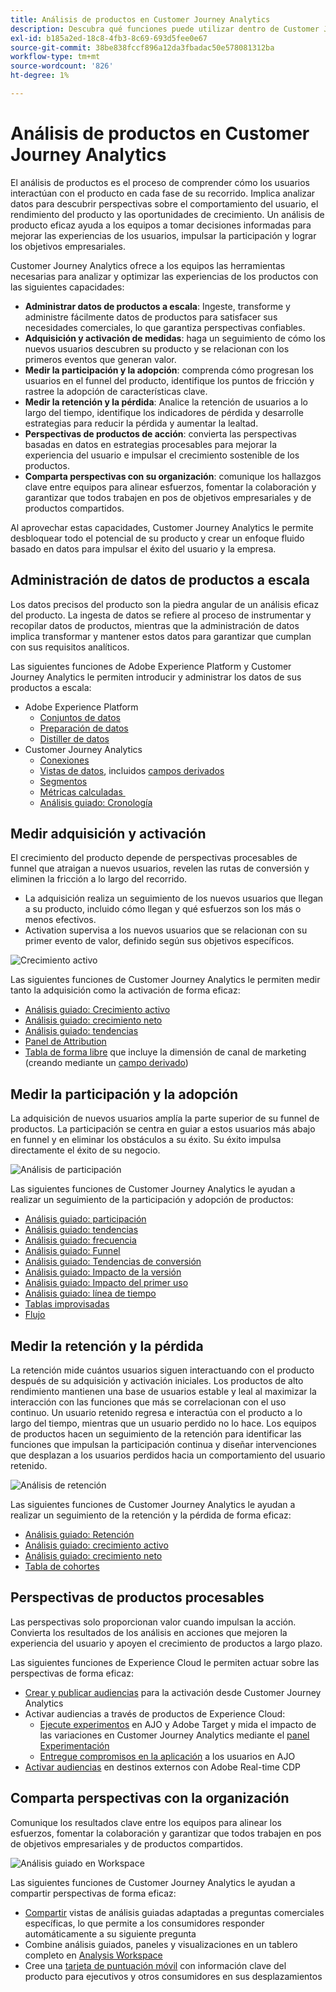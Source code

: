 ```yaml
---
title: Análisis de productos en Customer Journey Analytics
description: Descubra qué funciones puede utilizar dentro de Customer Journey Analytics para realizar análisis de productos de forma eficaz.
exl-id: b185a2ed-18c8-4fb3-8c69-693d5fee0e67
source-git-commit: 38be838fccf896a12da3fbadac50e578081312ba
workflow-type: tm+mt
source-wordcount: '826'
ht-degree: 1%

---
```


# Análisis de productos en Customer Journey Analytics

El análisis de productos es el proceso de comprender cómo los usuarios interactúan con el producto en cada fase de su recorrido. Implica analizar datos para descubrir perspectivas sobre el comportamiento del usuario, el rendimiento del producto y las oportunidades de crecimiento. Un análisis de producto eficaz ayuda a los equipos a tomar decisiones informadas para mejorar las experiencias de los usuarios, impulsar la participación y lograr los objetivos empresariales.

Customer Journey Analytics ofrece a los equipos las herramientas necesarias para analizar y optimizar las experiencias de los productos con las siguientes capacidades:

* **Administrar datos de productos a escala**: Ingeste, transforme y administre fácilmente datos de productos para satisfacer sus necesidades comerciales, lo que garantiza perspectivas confiables.
* **Adquisición y activación de medidas**: haga un seguimiento de cómo los nuevos usuarios descubren su producto y se relacionan con los primeros eventos que generan valor.
* **Medir la participación y la adopción**: comprenda cómo progresan los usuarios en el funnel del producto, identifique los puntos de fricción y rastree la adopción de características clave.
* **Medir la retención y la pérdida**: Analice la retención de usuarios a lo largo del tiempo, identifique los indicadores de pérdida y desarrolle estrategias para reducir la pérdida y aumentar la lealtad.
* **Perspectivas de productos de acción**: convierta las perspectivas basadas en datos en estrategias procesables para mejorar la experiencia del usuario e impulsar el crecimiento sostenible de los productos.
* **Comparta perspectivas con su organización**: comunique los hallazgos clave entre equipos para alinear esfuerzos, fomentar la colaboración y garantizar que todos trabajen en pos de objetivos empresariales y de productos compartidos.

Al aprovechar estas capacidades, Customer Journey Analytics le permite desbloquear todo el potencial de su producto y crear un enfoque fluido basado en datos para impulsar el éxito del usuario y la empresa.

## Administración de datos de productos a escala

Los datos precisos del producto son la piedra angular de un análisis eficaz del producto. La ingesta de datos se refiere al proceso de instrumentar y recopilar datos de productos, mientras que la administración de datos implica transformar y mantener estos datos para garantizar que cumplan con sus requisitos analíticos.

Las siguientes funciones de Adobe Experience Platform y Customer Journey Analytics le permiten introducir y administrar los datos de sus productos a escala:

* Adobe Experience Platform
   * [Conjuntos de datos&#x200B;](https://experienceleague.adobe.com/es/docs/experience-platform/catalog/datasets/overview)
   * [Preparación de datos&#x200B;](https://experienceleague.adobe.com/es/docs/experience-platform/data-prep/home)
   * [Distiller de datos&#x200B;](https://experienceleague.adobe.com/es/docs/experience-platform/query/data-distiller/overview)
* Customer Journey Analytics
   * [Conexiones&#x200B;](/help/connections/overview.md)
   * [Vistas de datos](/help/data-views/data-views.md), incluidos [campos derivados&#x200B;](/help/data-views/derived-fields/derived-fields.md)
   * [Segmentos&#x200B;](/help/components/segments/seg-overview.md)
   * [Métricas calculadas &#x200B;](/help/components/calc-metrics/calc-metr-overview.md)
   * [Análisis guiado&#x200B;: Cronología&#x200B;](/help/guided-analysis/types/timeline.md)

## Medir adquisición y activación

El crecimiento del producto depende de perspectivas procesables de funnel que atraigan a nuevos usuarios, revelen las rutas de conversión y eliminen la fricción a lo largo del recorrido.

* La adquisición realiza un seguimiento de los nuevos usuarios que llegan a su producto, incluido cómo llegan y qué esfuerzos son los más o menos efectivos.
* Activation supervisa a los nuevos usuarios que se relacionan con su primer evento de valor, definido según sus objetivos específicos.

![Crecimiento activo](/help/guided-analysis/assets/active.png)

Las siguientes funciones de Customer Journey Analytics le permiten medir tanto la adquisición como la activación de forma eficaz:

* [Análisis guiado&#x200B;: Crecimiento activo](/help/guided-analysis/types/active-growth.md)
* [Análisis guiado: crecimiento neto](/help/guided-analysis/types/net-growth.md)
* [Análisis guiado: tendencias](/help/guided-analysis//types/trends.md)
* [Panel de Attribution&#x200B;](/help/analysis-workspace/c-panels/attribution.md)
* [Tabla de forma libre](/help/analysis-workspace/c-panels/freeform-panel.md) que incluye la dimensión de canal de marketing (creando mediante un [campo derivado](/help/data-views/derived-fields/derived-fields.md))

## Medir la participación y la adopción

La adquisición de nuevos usuarios amplía la parte superior de su funnel de productos. La participación se centra en guiar a estos usuarios más abajo en funnel y en eliminar los obstáculos a su éxito. Su éxito impulsa directamente el éxito de su negocio.

![Análisis de participación](/help/guided-analysis/assets/feature-matrix.png)

Las siguientes funciones de Customer Journey Analytics le ayudan a realizar un seguimiento de la participación y adopción de productos:

* [Análisis guiado: participación](/help/guided-analysis/types/engagement.md)
* [Análisis guiado: tendencias](/help/guided-analysis/types/trends.md)
* [Análisis guiado: frecuencia](/help/guided-analysis/types/frequency.md)
* [Análisis guiado: Funnel](/help/guided-analysis/types/funnel.md)
* [Análisis guiado: Tendencias de conversión](/help/guided-analysis/types/conversion-trends.md)
* [Análisis guiado: Impacto de la versión](/help/guided-analysis/types/release-impact.md)
* [Análisis guiado: Impacto del primer uso&#x200B;](/help/guided-analysis/types/first-use-impact.md)
* [Análisis guiado: línea de tiempo](/help/guided-analysis/types/timeline.md)
* [Tablas improvisadas&#x200B;](/help/analysis-workspace/c-panels/freeform-panel.md)
* [Flujo](/help/analysis-workspace/visualizations/c-flow/flow.md)

## Medir la retención y la pérdida

La retención mide cuántos usuarios siguen interactuando con el producto después de su adquisición y activación iniciales. Los productos de alto rendimiento mantienen una base de usuarios estable y leal al maximizar la interacción con las funciones que más se correlacionan con el uso continuo. Un usuario retenido regresa e interactúa con el producto a lo largo del tiempo, mientras que un usuario perdido no lo hace. Los equipos de productos hacen un seguimiento de la retención para identificar las funciones que impulsan la participación continua y diseñar intervenciones que desplazan a los usuarios perdidos hacia un comportamiento del usuario retenido.

![Análisis de retención](/help/guided-analysis/assets/retention.png)

Las siguientes funciones de Customer Journey Analytics le ayudan a realizar un seguimiento de la retención y la pérdida de forma eficaz:

* [Análisis guiado: Retención](/help/guided-analysis/types/retention.md)&#x200B;
* [Análisis guiado: crecimiento activo](/help/guided-analysis/types/active-growth.md)
* [Análisis guiado: crecimiento neto](/help/guided-analysis/types/net-growth.md)
* [Tabla de cohortes&#x200B;](/help/analysis-workspace/visualizations/cohort-table/cohort-analysis.md)

## Perspectivas de productos procesables

Las perspectivas solo proporcionan valor cuando impulsan la acción. Convierta los resultados de los análisis en acciones que mejoren la experiencia del usuario y apoyen el crecimiento de productos a largo plazo.

Las siguientes funciones de Experience Cloud le permiten actuar sobre las perspectivas de forma eficaz:

* [Crear y publicar audiencias](/help/components/audiences/publish.md)&#x200B; para la activación desde Customer Journey Analytics
* Activar audiencias a través de productos de Experience Cloud:
   * [Ejecute experimentos](https://experienceleague.adobe.com/es/docs/journey-optimizer/using/content-management/content-experiment/get-started-experiment) en AJO y Adobe Target y mida el impacto de las variaciones en Customer Journey Analytics mediante el [panel Experimentación](/help/analysis-workspace/c-panels/experimentation.md)
   * [Entregue compromisos en la aplicación](https://experienceleague.adobe.com/es/docs/journey-optimizer/using/channels/in-app/get-started-in-app) a los usuarios en AJO
* [Activar audiencias](https://experienceleague.adobe.com/es/docs/experience-platform/destinations/ui/activate/activation-overview) en destinos externos con Adobe Real-time CDP&#x200B;

## Comparta perspectivas con la organización&#x200B;

Comunique los resultados clave entre los equipos para alinear los esfuerzos, fomentar la colaboración y garantizar que todos trabajen en pos de objetivos empresariales y de productos compartidos.

![Análisis guiado en Workspace](assets/guided-analysis-workspace.png)

Las siguientes funciones de Customer Journey Analytics le ayudan a compartir perspectivas de forma eficaz:

* [Compartir](/help/analysis-workspace/curate-share/share-projects.md) vistas de análisis guiadas adaptadas a preguntas comerciales específicas, lo que permite a los consumidores responder automáticamente a su siguiente pregunta
* Combine análisis guiados, paneles y visualizaciones en un tablero completo en [Analysis Workspace](/help/analysis-workspace/home.md)
* Cree una [tarjeta de puntuación móvil](/help/mobile-app/home.md) con información clave del producto para ejecutivos y otros consumidores en sus desplazamientos
